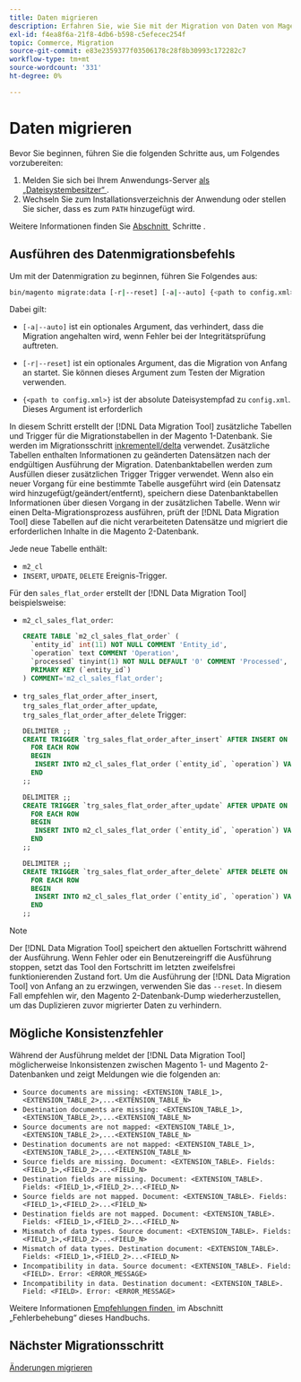 ```yaml
---
title: Daten migrieren
description: Erfahren Sie, wie Sie mit der Migration von Daten von Magento 1 zu Magento 2 mit dem [!DNL Data Migration Tool] beginnen.
exl-id: f4ea8f6a-21f8-4db6-b598-c5efecec254f
topic: Commerce, Migration
source-git-commit: e83e2359377f03506178c28f8b30993c172282c7
workflow-type: tm+mt
source-wordcount: '331'
ht-degree: 0%

---
```


# Daten migrieren

Bevor Sie beginnen, führen Sie die folgenden Schritte aus, um Folgendes vorzubereiten:

1. Melden Sie sich bei Ihrem Anwendungs-Server [als „Dateisystembesitzer“ &#x200B;](../../../installation/prerequisites/file-system/overview.md).
1. Wechseln Sie zum Installationsverzeichnis der Anwendung oder stellen Sie sicher, dass es zum `PATH` hinzugefügt wird.

Weitere Informationen finden Sie [&#x200B; Abschnitt &#x200B;](overview.md#first-steps) Schritte .

## Ausführen des Datenmigrationsbefehls

Um mit der Datenmigration zu beginnen, führen Sie Folgendes aus:

```bash
bin/magento migrate:data [-r|--reset] [-a|--auto] {<path to config.xml>}
```

Dabei gilt:

* `[-a|--auto]` ist ein optionales Argument, das verhindert, dass die Migration angehalten wird, wenn Fehler bei der Integritätsprüfung auftreten.

* `[-r|--reset]` ist ein optionales Argument, das die Migration von Anfang an startet. Sie können dieses Argument zum Testen der Migration verwenden.

* `{<path to config.xml>}` ist der absolute Dateisystempfad zu `config.xml`. Dieses Argument ist erforderlich

In diesem Schritt erstellt der [!DNL Data Migration Tool] zusätzliche Tabellen und Trigger für die Migrationstabellen in der Magento 1-Datenbank. Sie werden im Migrationsschritt [inkrementell/delta](delta.md) verwendet. Zusätzliche Tabellen enthalten Informationen zu geänderten Datensätzen nach der endgültigen Ausführung der Migration. Datenbanktabellen werden zum Ausfüllen dieser zusätzlichen Trigger Trigger verwendet. Wenn also ein neuer Vorgang für eine bestimmte Tabelle ausgeführt wird (ein Datensatz wird hinzugefügt/geändert/entfernt), speichern diese Datenbanktabellen Informationen über diesen Vorgang in der zusätzlichen Tabelle. Wenn wir einen Delta-Migrationsprozess ausführen, prüft der [!DNL Data Migration Tool] diese Tabellen auf die nicht verarbeiteten Datensätze und migriert die erforderlichen Inhalte in die Magento 2-Datenbank.

Jede neue Tabelle enthält:

* `m2_cl`
* `INSERT`, `UPDATE`, `DELETE` Ereignis-Trigger.

Für den `sales_flat_order` erstellt der [!DNL Data Migration Tool] beispielsweise:

* `m2_cl_sales_flat_order`:

  ```sql
  CREATE TABLE `m2_cl_sales_flat_order` (
    `entity_id` int(11) NOT NULL COMMENT 'Entity_id',
    `operation` text COMMENT 'Operation',
    `processed` tinyint(1) NOT NULL DEFAULT '0' COMMENT 'Processed',
    PRIMARY KEY (`entity_id`)
  ) COMMENT='m2_cl_sales_flat_order';
  ```

* `trg_sales_flat_order_after_insert`, `trg_sales_flat_order_after_update`, `trg_sales_flat_order_after_delete` Trigger:

  ```sql
  DELIMITER ;;
  CREATE TRIGGER `trg_sales_flat_order_after_insert` AFTER INSERT ON `sales_flat_order`
    FOR EACH ROW
    BEGIN
     INSERT INTO m2_cl_sales_flat_order (`entity_id`, `operation`) VALUES (NEW.entity_id, 'INSERT')ON DUPLICATE KEY UPDATE operation = 'INSERT';
    END
  ;;
  
  DELIMITER ;;
  CREATE TRIGGER `trg_sales_flat_order_after_update` AFTER UPDATE ON `sales_flat_order`
    FOR EACH ROW
    BEGIN
     INSERT INTO m2_cl_sales_flat_order (`entity_id`, `operation`) VALUES (NEW.entity_id, 'UPDATE') ON DUPLICATE KEY UPDATE operation = 'UPDATE';
    END
  ;;
  
  DELIMITER ;;
  CREATE TRIGGER `trg_sales_flat_order_after_delete` AFTER DELETE ON `sales_flat_order`
    FOR EACH ROW
    BEGIN
     INSERT INTO m2_cl_sales_flat_order (`entity_id`, `operation`) VALUES (OLD.entity_id, 'DELETE')ON DUPLICATE KEY UPDATE operation = 'DELETE';
    END
  ;;
  ```

>[!NOTE]
>
>Der [!DNL Data Migration Tool] speichert den aktuellen Fortschritt während der Ausführung. Wenn Fehler oder ein Benutzereingriff die Ausführung stoppen, setzt das Tool den Fortschritt im letzten zweifelsfrei funktionierenden Zustand fort. Um die Ausführung der [!DNL Data Migration Tool] von Anfang an zu erzwingen, verwenden Sie das `--reset`. In diesem Fall empfehlen wir, den Magento 2-Datenbank-Dump wiederherzustellen, um das Duplizieren zuvor migrierter Daten zu verhindern.


## Mögliche Konsistenzfehler

Während der Ausführung meldet der [!DNL Data Migration Tool] möglicherweise Inkonsistenzen zwischen Magento 1- und Magento 2-Datenbanken und zeigt Meldungen wie die folgenden an:

* `Source documents are missing: <EXTENSION_TABLE_1>,<EXTENSION_TABLE_2>,...<EXTENSION_TABLE_N>`
* `Destination documents are missing: <EXTENSION_TABLE_1>,<EXTENSION_TABLE_2>,...<EXTENSION_TABLE_N>`
* `Source documents are not mapped: <EXTENSION_TABLE_1>,<EXTENSION_TABLE_2>,...<EXTENSION_TABLE_N>`
* `Destination documents are not mapped: <EXTENSION_TABLE_1>,<EXTENSION_TABLE_2>,...<EXTENSION_TABLE_N>`
* `Source fields are missing. Document: <EXTENSION_TABLE>. Fields: <FIELD_1>,<FIELD_2>...<FIELD_N>`
* `Destination fields are missing. Document: <EXTENSION_TABLE>. Fields: <FIELD_1>,<FIELD_2>...<FIELD_N>`
* `Source fields are not mapped. Document: <EXTENSION_TABLE>. Fields: <FIELD_1>,<FIELD_2>...<FIELD_N>`
* `Destination fields are not mapped. Document: <EXTENSION_TABLE>. Fields: <FIELD_1>,<FIELD_2>...<FIELD_N>`
* `Mismatch of data types. Source document: <EXTENSION_TABLE>. Fields: <FIELD_1>,<FIELD_2>...<FIELD_N>`
* `Mismatch of data types. Destination document: <EXTENSION_TABLE>. Fields: <FIELD_1>,<FIELD_2>...<FIELD_N>`
* `Incompatibility in data. Source document: <EXTENSION_TABLE>. Field: <FIELD>. Error: <ERROR_MESSAGE>`
* `Incompatibility in data. Destination document: <EXTENSION_TABLE>. Field: <FIELD>. Error: <ERROR_MESSAGE>`

Weitere Informationen [&#x200B; Empfehlungen finden &#x200B;](https://support.magento.com/hc/en-us/articles/360033020451) im Abschnitt „Fehlerbehebung“ dieses Handbuchs.

## Nächster Migrationsschritt

[Änderungen migrieren](delta.md)
